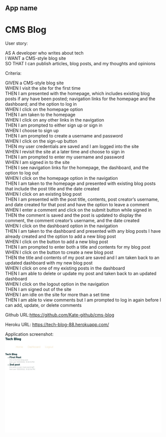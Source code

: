 ## App name
# CMS Blog
User story:

AS A developer who writes about tech <br/>
I WANT a CMS-style blog site <br/>
SO THAT I can publish articles, blog posts, and my thoughts and opinions <br/>

Criteria:

GIVEN a CMS-style blog site <br/>
WHEN I visit the site for the first time <br/>
THEN I am presented with the homepage, which includes existing blog posts if any have been posted; navigation links for the homepage and the dashboard; and the option to log in <br/>
WHEN I click on the homepage option <br/>
THEN I am taken to the homepage <br/>
WHEN I click on any other links in the navigation <br/>
THEN I am prompted to either sign up or sign in <br/>
WHEN I choose to sign up <br/>
THEN I am prompted to create a username and password <br/>
WHEN I click on the sign-up button <br/>
THEN my user credentials are saved and I am logged into the site <br/>
WHEN I revisit the site at a later time and choose to sign in <br/>
THEN I am prompted to enter my username and password <br/>
WHEN I am signed in to the site <br/>
THEN I see navigation links for the homepage, the dashboard, and the option to log out <br/>
WHEN I click on the homepage option in the navigation <br/>
THEN I am taken to the homepage and presented with existing blog posts that include the post title and the date created <br/>
WHEN I click on an existing blog post <br/>
THEN I am presented with the post title, contents, post creator’s username, and date created for that post and have the option to leave a comment <br/>
WHEN I enter a comment and click on the submit button while signed in <br/>
THEN the comment is saved and the post is updated to display the comment, the comment creator’s username, and the date created <br/>
WHEN I click on the dashboard option in the navigation <br/>
THEN I am taken to the dashboard and presented with any blog posts I have already created and the option to add a new blog post <br/>
WHEN I click on the button to add a new blog post <br/>
THEN I am prompted to enter both a title and contents for my blog post <br/>
WHEN I click on the button to create a new blog post <br/>
THEN the title and contents of my post are saved and I am taken back to an updated dashboard with my new blog post <br/>
WHEN I click on one of my existing posts in the dashboard <br/>
THEN I am able to delete or update my post and taken back to an updated dashboard <br/>
WHEN I click on the logout option in the navigation <br/>
THEN I am signed out of the site <br/>
WHEN I am idle on the site for more than a set time <br/>
THEN I am able to view comments but I am prompted to log in again before I can add, update, or delete comments <br/>

Github URL:https://github.com/Kate-github/cms-blog

Heroku URL: https://tech-blog-88.herokuapp.com/

Application  screenshot:
<img src="/Web%20capture_21-10-2022_174418_tech-blog-88.herokuapp.com.jpeg" alt="app tech blog">
